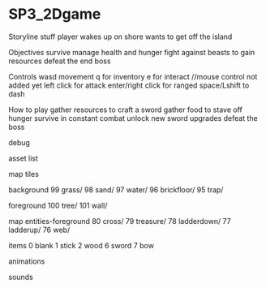 # SP3_2Dgame

Storyline
stuff
player wakes up on shore
wants to get off the island

Objectives
survive
manage health and hunger
fight against beasts to gain resources
defeat the end boss


Controls
wasd movement
q for inventory
e for interact
//mouse control not added yet
left click for attack
enter/right click for ranged
space/Lshift to dash

How to play
gather resources to craft a sword
gather food to stave off hunger
survive in constant combat
unlock new sword upgrades
defeat the boss






debug


asset list

map tiles

background
99 grass/
98 sand/
97 water/
96 brickfloor/
95 trap/

foreground
100 tree/
101 wall/

map entities-foreground
80 cross/
79 treasure/
78 ladderdown/
77 ladderup/
76 web/

items
0 blank
1 stick
2 wood
6 sword
7 bow

animations

sounds


